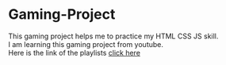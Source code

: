 # Gaming-Project
This gaming project helps me to practice my HTML CSS JS skill.
<br>
I am learning this gaming project from youtube. 
<br>
Here is the link of the playlists <a href = "https://youtube.com/playlist?list=PLpwngcHZlPadAbdD_sFE_moH6RjgaTFCw&si=eM3nDD1CXE8AACC9
">click here</a>
